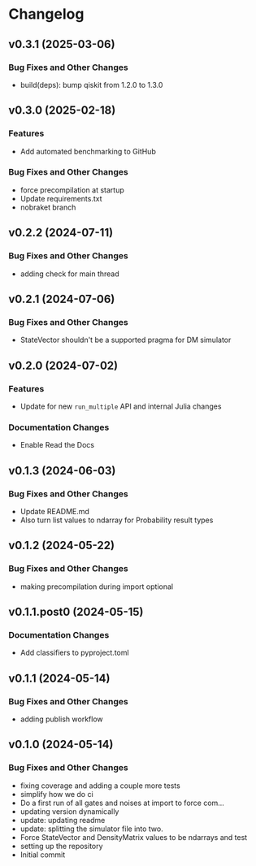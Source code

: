 # Changelog

## v0.3.1 (2025-03-06)

### Bug Fixes and Other Changes

 * build(deps): bump qiskit from 1.2.0 to 1.3.0

## v0.3.0 (2025-02-18)

### Features

 * Add automated benchmarking to GitHub

### Bug Fixes and Other Changes

 * force precompilation at startup
 * Update requirements.txt
 * nobraket branch

## v0.2.2 (2024-07-11)

### Bug Fixes and Other Changes

 * adding check for main thread

## v0.2.1 (2024-07-06)

### Bug Fixes and Other Changes

 * StateVector shouldn't be a supported pragma for DM simulator

## v0.2.0 (2024-07-02)

### Features

 * Update for new `run_multiple` API and internal Julia changes

### Documentation Changes

 * Enable Read the Docs

## v0.1.3 (2024-06-03)

### Bug Fixes and Other Changes

 * Update README.md
 * Also turn list values to ndarray for Probability result types

## v0.1.2 (2024-05-22)

### Bug Fixes and Other Changes

 * making precompilation during import optional

## v0.1.1.post0 (2024-05-15)

### Documentation Changes

 * Add classifiers to pyproject.toml

## v0.1.1 (2024-05-14)

### Bug Fixes and Other Changes

 * adding publish workflow

## v0.1.0 (2024-05-14)

### Bug Fixes and Other Changes

 * fixing coverage and adding a couple more tests
 * simplify how we do ci
 * Do a first run of all gates and noises at import to force com…
 * updating version dynamically
 * update: updating readme
 * update: splitting the simulator file into two.
 * Force StateVector and DensityMatrix values to be ndarrays and test
 * setting up the repository
 * Initial commit
